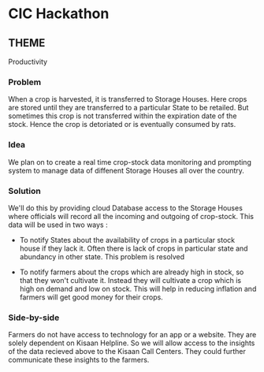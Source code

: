 # CIC Hackathon

## THEME
Productivity

### Problem
When a crop is harvested, it is transferred to Storage Houses. Here crops are stored until they are transferred to a particular State to be retailed. But sometimes this crop is not transferred within the expiration date of the stock. Hence the crop is detoriated or is eventually consumed by rats.

### Idea
We plan on to create a real time crop-stock data monitoring and prompting system to manage data of diffenent Storage Houses all over the country.

### Solution

We'll do this by providing cloud Database access to the Storage Houses where officials will record all the incoming and outgoing of crop-stock. This data will be used in two ways :

- To notify States about the availability of crops in a particular stock house if they lack it. Often there is lack of crops in particular state and abundancy in other state. This problem is resolved

- To notify farmers about the crops which are already high in stock, so that they won't cultivate it. Instead they will cultivate a crop which is high on demand and low on stock. This will help in reducing inflation and farmers will get good money for their crops.

### Side-by-side

Farmers do not have access to technology for an app or a website. They are solely dependent on Kisaan Helpline. So we will allow access to the insights of the data recieved above to the Kisaan Call Centers. They could further communicate these insights to the farmers.
